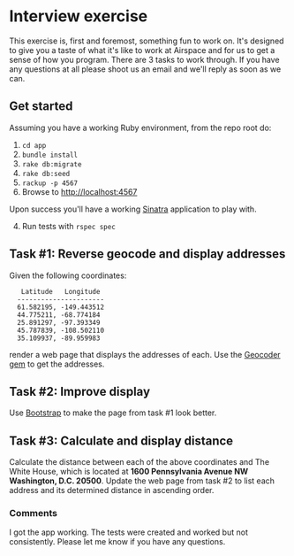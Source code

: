 # Interview exercise

This exercise is, first and foremost, something fun to work on. It's designed to give you a taste of what it's like to 
work at Airspace and for us to get a sense of how you program. There are 3 tasks to work through. If you have any questions 
at all please shoot us an email and we'll reply as soon as we can. 

## Get started
Assuming you have a working Ruby environment, from the repo root do:

1. `cd app`
2. `bundle install`
3. `rake db:migrate`
4. `rake db:seed`
5. `rackup -p 4567`
6. Browse to [http://localhost:4567](http://localhost:4567)

Upon success you'll have a working [Sinatra](https://github.com/sinatra/sinatra) application to play with.

4. Run tests with `rspec spec`

## Task #1: Reverse geocode and display addresses
Given the following coordinates:

```
   Latitude   Longitude
  ----------------------
  61.582195, -149.443512
  44.775211, -68.774184
  25.891297, -97.393349
  45.787839, -108.502110
  35.109937, -89.959983
```

render a web page that displays the addresses of each. Use the [Geocoder gem](https://github.com/alexreisner/geocoder) 
to get the addresses.

## Task #2: Improve display
Use [Bootstrap](https://getbootstrap.com/) to make the page from task #1 look better.

## Task #3: Calculate and display distance
Calculate the distance between each of the above coordinates and The White House, which is located at
**1600 Pennsylvania Avenue NW Washington, D.C. 20500**. Update the web page from task #2 to list each address and its
determined distance in ascending order.

### Comments
I got the app working. The tests were created and worked but not consistently. Please let me know if you have any questions.
